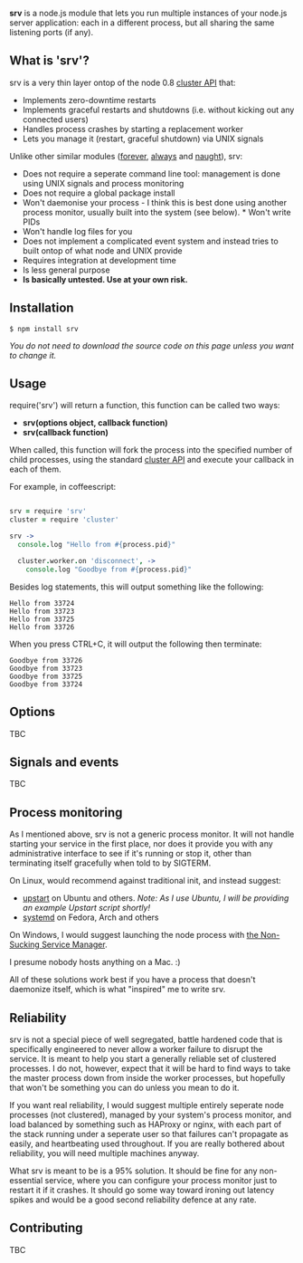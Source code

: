 **srv** is a node.js module that lets you run multiple instances of your node.js server application: each in a different process, but all sharing the same listening ports (if any). 

What is 'srv'?
--------------
srv is a very thin layer ontop of the node 0.8 [cluster API](http://nodejs.org/api/cluster.html) that:
* Implements zero-downtime restarts
* Implements graceful restarts and shutdowns (i.e. without kicking out any connected users)
* Handles process crashes by starting a replacement worker
* Lets you manage it (restart, graceful shutdown) via UNIX signals

Unlike other similar modules ([forever](https://github.com/nodejitsu/forever), [always](https://github.com/edwardhotchkiss/always) and [naught](https://github.com/indabamusic/naught)), srv:
* Does not require a seperate command line tool: management is done using UNIX signals and process monitoring
* Does not require a global package install
* Won't daemonise your process - I think this is best done using another process monitor, usually built into the system (see below). * Won't write PIDs 
* Won't handle log files for you
* Does not implement a complicated event system and instead tries to built ontop of what node and UNIX provide
* Requires integration at development time
* Is less general purpose
* **Is basically untested. Use at your own risk.**


Installation
------------

    $ npm install srv

*You do not need to download the source code on this page unless you want to change it.*

Usage 
-----

require('srv') will return a function, this function can be called two ways:

* **srv(options object, callback function)**
* **srv(callback function)**

When called, this function will fork the process into the specified number of child processes, using the standard [cluster API](http://nodejs.org/api/cluster.html) and execute your callback in each of them.

For example, in coffeescript:

```coffeescript

srv = require 'srv'
cluster = require 'cluster'

srv ->
  console.log "Hello from #{process.pid}"

  cluster.worker.on 'disconnect', ->
    console.log "Goodbye from #{process.pid}"
```

Besides log statements, this will output something like the following:

    Hello from 33724
    Hello from 33723
    Hello from 33725
    Hello from 33726

When you press CTRL+C, it will output the following then terminate:

    Goodbye from 33726
    Goodbye from 33723
    Goodbye from 33725
    Goodbye from 33724


Options
-------
TBC

Signals and events
------------------
TBC

Process monitoring 
------------------
As I mentioned above, srv is not a generic process monitor. It will not handle starting your service in the first place, nor does it provide you with any administrative interface to see if it's running or stop it, other than terminating itself gracefully when told to by SIGTERM. 

On Linux, would recommend against traditional init, and instead suggest:
* [upstart](http://upstart.ubuntu.com/cookbook/) on Ubuntu and others. *Note: As I use Ubuntu, I will be providing an example Upstart script shortly!*
* [systemd](http://www.freedesktop.org/wiki/Software/systemd) on Fedora, Arch and others

On Windows, I would suggest launching the node process with [the Non-Sucking Service Manager](http://nssm.cc/).

I presume nobody hosts anything on a Mac. :)

All of these solutions work best if you have a process that doesn't daemonize itself, which is what "inspired" me to write srv.

Reliability
-----------
srv is not a special piece of well segregated, battle hardened code that is specifically engineered to never allow a worker failure to disrupt the service.
It is meant to help you start a generally reliable set of clustered processes. I do not, however, expect that it will be hard to find ways to
take the master process down from inside the worker processes, but hopefully that won't be something you can do unless you mean to do it.

If you want real reliability, I would suggest multiple entirely seperate node processes (not clustered), managed by your system's process monitor,
and load balanced by something such as HAProxy or nginx, with each part of the stack running under a seperate user so that failures can't propagate as easily, 
and heartbeating used throughout. If you are really bothered about reliability, you will need multiple machines anyway. 

What srv is meant to be is a 95% solution. It should be fine for any non-essential service, where you can configure your process monitor just to restart it if it crashes. 
It should go some way toward ironing out latency spikes and would be a good second reliability defence at any rate.

Contributing
------------
TBC
